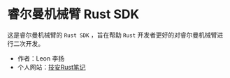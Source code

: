 # 睿尔曼机械臂 Rust SDK

这是睿尔曼机械臂的 `Rust SDK` ，旨在帮助 `Rust` 开发者更好的对睿尔曼机械臂进行二次开发。

* 作者：Leon 李扬
* 个人网站：[技安Rust笔记](https://echoli.cn)
